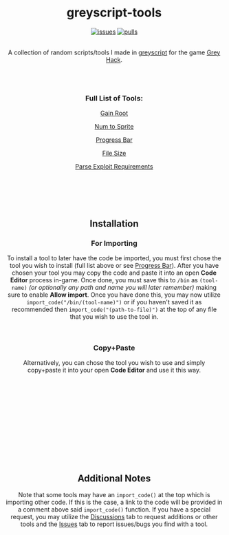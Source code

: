 <h1 align="center"><b>greyscript-tools</b></h1>
<p align="center">
<a href="https://github.com/irtsa-dev/builtin-greyscript/issues">
        <img src="https://custom-icon-badges.demolab.com/github/issues-raw/irtsa-dev/builtin-greyscript?logo=issue"
            alt="issues"></a>
<a href="https://github.com/irtsa-dev/builtin-greyscript/pulls">
        <img src="https://custom-icon-badges.demolab.com/github/issues-pr/irtsa-dev/builtin-greyscript?logo=git-pull-request"
            alt="pulls"></a>
</p>
<p align="center">
<br />
A collection of random scripts/tools I made in <a href="https://codedocs.ghtools.xyz">greyscript</a> for the game <a href="https://store.steampowered.com/app/605230/Grey_Hack">Grey Hack</a>.
</p>
<br />
<br />
<h3 align="center">Full List of Tools: </h3>
<p align="center"><a href="https://github.com/irtsa-dev/greyscript-tools/wiki/Gain-Root">Gain Root</a></p>
<p align="center"><a href="https://github.com/irtsa-dev/greyscript-tools/wiki/Num-to-Sprite">Num to Sprite</a></p>
<p align="center"><a href="https://github.com/irtsa-dev/greyscript-tools/wiki/Progress-Bar">Progress Bar</a></p>
<p align="center"><a href="https://github.com/irtsa-dev/greyscript-tools/wiki/File-Size">File Size</a></p>
<p align="center"><a href="https://github.com/irtsa-dev/greyscript-tools/wiki/Parse-Exploit-Requirements">Parse Exploit Requirements</a></p>
<br />
<br />
<br />
<br />
<h2 align="center">Installation</h2>
<h3 align="center">For Importing</h3>
<p align="center">
To install a tool to later have the code be imported, you must first chose the tool you wish to install (full list above or see <a href="https://github.com/irtsa-dev/greyscript-scripts/blob/main/tools">Progress Bar</a>). After you have chosen your tool you may copy the code and paste it into an open <b>Code Editor</b> process in-game. Once done, you must save this to <code>/bin</code> as <code>(tool-name)</code> <i>(or optionally any path and name you will later remember)</i> making sure to enable <b>Allow import</b>. Once you have done this, you may now utilize <code>import_code("/bin/(tool-name)")</code> or if you haven't saved it as recommended then <code>import_code("(path-to-file)")</code> at the top of any file that you wish to use the tool in.
</p>
<br />
<h3 align="center">Copy+Paste</h3>
<p align="center">
Alternatively, you can chose the tool you wish to use and simply copy+paste it into your open <b>Code Editor</b> and use it this way.
</p>
<br />
<br />
<br />
<br />
<br />
<br />
<br />
<br />
<br />
<br />
<br />
<h2 align="center">Additional Notes</h2>
<p align="center">
Note that some tools may have an <code>import_code()</code> at the top which is importing other code. If this is the case, a link to the code will be provided in a comment above said <code>import_code()</code> function. If you have a special request, you may utilize the <a href="https://github.com/irtsa-dev/builtin-greyscript/discussions">Discussions</a> tab to request additions or other tools and the <a href="https://github.com/irtsa-dev/builtin-greyscript/issues">Issues</a> tab to report issues/bugs you find with a tool.
